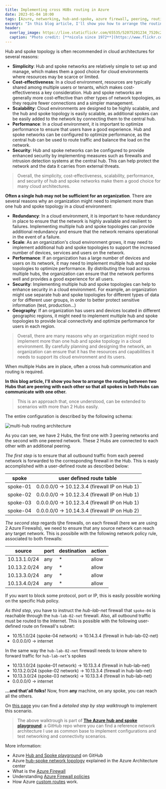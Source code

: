 ```yaml
---
title: Implementing cross HUBs routing in Azure
date: 2023-01-04 10:00
tags: [Azure, networking, hub-and-spoke, azure firewall, peering, routing, chatgpt]
excerpt: "In this blog article, I'll show you how to arrange the routing between two Hubs that are peering with each other so that all spokes in both Hubs can communicate with one other."
header:
  overlay_image: https://live.staticflickr.com/65535/52075201234_7520c2cc60_b.jpg
  caption: "Photo credit: [**nicola since 1972**](https://www.flickr.com/photos/15216811@N06/52075201234)"
---
```


Hub and spoke topology is often recommended in cloud architectures for several reasons:

* **Simplicity**: Hub and spoke networks are relatively simple to set up and manage, which makes them a good choice for cloud environments where resources may be scarce or limited.
* **Cost-effectiveness**: In a cloud environment, resources are typically shared among multiple users or tenants, which makes cost-effectiveness a key consideration. Hub and spoke networks are generally more cost-effective than other types of network topologies, as they require fewer connections and a simpler management.
* **Scalability**: Cloud environments are designed to be highly scalable, and the hub and spoke topology is easily scalable, as additional spokes can be easily added to the network by connecting them to the central hub.
* **Performance**: In a cloud environment, it is important to optimize performance to ensure that users have a good experience. Hub and spoke networks can be configured to optimize performance, as the central hub can be used to route traffic and balance the load on the network.
* **Security**: Hub and spoke networks can be configured to provide enhanced security by implementing measures such as firewalls and intrusion detection systems at the central hub. This can help protect the network and the data it carries from external threats.

> Overall, the simplicity, cost-effectiveness, scalability, performance, and security of hub and spoke networks make them a good choice for many cloud architectures.

**Often a single hub may not be sufficient for an organization**. There are several reasons why an organization might need to implement more than one hub and spoke topology in a cloud environment:

* **Redundancy**: In a cloud environment, it is important to have redundancy in place to ensure that the network is highly available and resilient to failures. Implementing multiple hub and spoke topologies can provide additional redundancy and ensure that the network remains operational in the event of a failure.
* **Scale**: As an organization's cloud environment grows, it may need to implement additional hub and spoke topologies to support the increased number of devices, services and users on the network.
* **Performance**: If an organization has a large number of devices and users on its network, it may need to implement multiple hub and spoke topologies to optimize performance. By distributing the load across multiple hubs, the organization can ensure that the network performs well and provides a good experience for all users.
* **Security**: Implementing multiple hub and spoke topologies can help to enhance security in a cloud environment. For example, an organization might use separate hub and spoke topologies for different types of data or for different user groups, in order to better protect sensitive information (test, production...)
* **Geography**: If an organization has users and devices located in different geographic regions, it might need to implement multiple hub and spoke topologies to provide local connectivity and optimize performance for users in each region.

> Overall, there are many reasons why an organization might need to implement more than one hub and spoke topology in a cloud environment. By carefully planning and designing the network, an organization can ensure that it has the resources and capabilities it needs to support its cloud environment and its users.

When multiple Hubs are in place, often a cross hub communication and routing is required.

**In this blog article, I'll show you how to arrange the routing between two Hubs that are peering with each other so that all spokes in both Hubs can communicate with one other.**

> This is an approach that, once understood, can be extended to scenarios with more than 2 Hubs easily.

The entire configuration is described by the following schema:

![multi-hub routing architecture](https://raw.githubusercontent.com/nicolgit/hub-and-spoke-playground/main/images/routing-without-bgp-fw.png)

As you can see, we have 2 Hubs, the first one with 3 peering networks and the second with one peered network. These 2 Hubs are connected to each other with an additional peering.

_The first step_ is to ensure that all outbound traffic from each peered network is forwarded to the corresponding firewall in the Hub. This is easly accomplished with a user-defined route as described below: 

| spoke | user defined route table |
|---|---|
| spoke-01 | 0.0.0.0/0 -> 10.12.3.4 (firewall IP on Hub 1) |
| spoke-02 | 0.0.0.0/0 -> 10.12.3.4 (firewall IP on Hub 1) |
| spoke-03 | 0.0.0.0/0 -> 10.12.3.4 (firewall IP on Hub 1) |
| spoke-04 | 0.0.0.0/0 -> 10.14.3.4 (firewall IP on Hub 2) |

_The second step_ regards tjhe firewalls, on each firewall (here we are using 2 Azure Firewalls), we need to ensure that any source network can reach any target network. This is possibile with the following network policy rule, associated to both firewalls: 

| source | port | destination | action |
|---|---|---|---|
|10.13.1.0/24 | any | * | allow |
|10.13.2.0/24 | any | * | allow |
|10.13.3.0/24 | any | * | allow |
|10.13.4.0/24 | any | * | allow |

If you want to block some protocol, port or IP, this is easily possible working on the specific Hub policy.

_As third step_, you have to instruct the _hub-lab-net_ firewall that `spoke-04` is reachable through the `hub-lab-02-net` firewall. Also, all outbound traffic must be routed to the Internet. This is possible with the following user-defined route on firewall's subnet:

* 10.15.1.0/24 (spoke-04 network) -> 10.14.3.4 (firewall in hub-lab-02-net)
* 0.0.0.0/0 -> internet

In the same way the `hub-lab-02-net` firewasll needs to know where to forward traffic for `hub-lab-net`'s spokes

* 10.13.1.0/24 (spoke-01 network) -> 10.13.3.4 (firewall in hub-lab-net)
* 10.13.2.0/24 (spoke-02 network) -> 10.13.3.4 (firewall in hub-lab-net)
* 10.13.3.0/24 (spoke-03 network) -> 10.13.3.4 (firewall in hub-lab-net)
* 0.0.0.0/0 -> internet 

**...and that'all folks!** Now, from **any** machine, on any spoke, you can reach all the others.

On [this page](https://github.com/nicolgit/hub-and-spoke-playground/blob/main/scenarios/routing-without-bgp-fw.md) you can find a _detailed step by step walktrough_ to implement this scenario.

> The above walktrough is part of [**The Azure hub and spoke playground**](https://github.com/nicolgit/hub-and-spoke-playground): a GitHub repo where you can find a reference network architecture I use as common base to implement configurations and test networking and connectivity scenarios. 

More information:
* Azure [Hub and Spoke playground](https://github.com/nicolgit/hub-and-spoke-playground) on GitHub
* Azure [hub-spoke network topology](https://learn.microsoft.com/en-us/azure/architecture/reference-architectures/hybrid-networking/hub-spoke?tabs=cli) explained in the Azure Architecture center
* What is the [Azure Firewall](https://learn.microsoft.com/en-us/azure/firewall/overview)
* Understanding [Azure Firewall policies](https://learn.microsoft.com/en-us/azure/firewall-manager/policy-overview)
* How Azure [custom routes](https://learn.microsoft.com/en-us/azure/virtual-network/virtual-networks-udr-overview#custom-routes) work.
